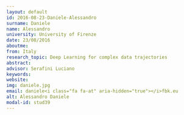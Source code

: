 ```yaml
---
layout: default 
id: 2016-08-23-Daniele-Alessandro
surname: Daniele
name: Alessandro
university: University of Firenze
date: 23/08/2016
aboutme: 
from: Italy
research_topic: Deep Learning for complex data trajectories
abstract: 
advisor: Serafini Luciano
keywords: 
website: 
img: daniele.jpg
email: daniele<i class="fa fa-at" aria-hidden="true"></i>fbk.eu
alt: Alessandro Daniele
modal-id: stud39
---
```

